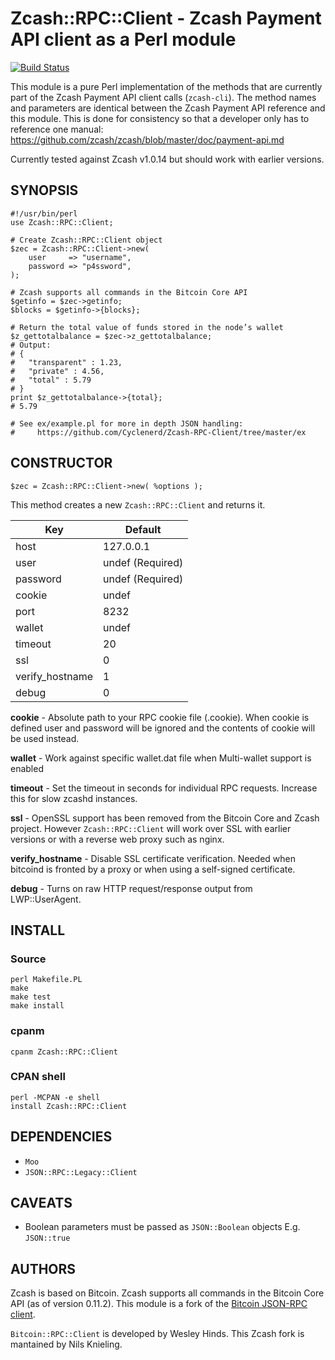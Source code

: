 # Zcash::RPC::Client -  Zcash Payment API client as a Perl module

[![Build Status](https://travis-ci.org/Cyclenerd/Zcash-RPC-Client.svg?branch=master)](https://travis-ci.org/Cyclenerd/Zcash-RPC-Client)

This module is a pure Perl implementation of the methods that are currently part of the Zcash Payment API client calls (`zcash-cli`).
The method names and parameters are identical between the Zcash Payment API reference and this module.
This is done for consistency so that a developer only has to reference one manual:
https://github.com/zcash/zcash/blob/master/doc/payment-api.md

Currently tested against Zcash v1.0.14 but should work with earlier versions.

## SYNOPSIS

```
#!/usr/bin/perl
use Zcash::RPC::Client;

# Create Zcash::RPC::Client object
$zec = Zcash::RPC::Client->new(
	user     => "username",
	password => "p4ssword",
);

# Zcash supports all commands in the Bitcoin Core API
$getinfo = $zec->getinfo;
$blocks = $getinfo->{blocks};

# Return the total value of funds stored in the node’s wallet
$z_gettotalbalance = $zec->z_gettotalbalance;
# Output:
# {
#   "transparent" : 1.23,
#   "private" : 4.56,
#   "total" : 5.79
# }
print $z_gettotalbalance->{total};
# 5.79

# See ex/example.pl for more in depth JSON handling:
#     https://github.com/Cyclenerd/Zcash-RPC-Client/tree/master/ex
```

## CONSTRUCTOR

```
$zec = Zcash::RPC::Client->new( %options );
```

This method creates a new `Zcash::RPC::Client` and returns it.

| Key             | Default          |
|-----------------|------------------|
| host            | 127.0.0.1        |
| user            | undef (Required) |
| password        | undef (Required) |
| cookie          | undef            |
| port            | 8232             |
| wallet          | undef            |
| timeout         | 20               |
| ssl             | 0                |
| verify_hostname | 1                |
| debug           | 0                |

**cookie** - Absolute path to your RPC cookie file (.cookie). When cookie is defined user and password will be ignored and the contents of cookie will be used instead.

**wallet** - Work against specific wallet.dat file when Multi-wallet support is
enabled

**timeout** - Set the timeout in seconds for individual RPC requests. Increase this for slow zcashd instances.

**ssl** - OpenSSL support has been removed from the Bitcoin Core and Zcash project. 
However `Zcash::RPC::Client` will work over SSL with earlier versions or with a reverse web proxy such as nginx.

**verify_hostname** - Disable SSL certificate verification. Needed when bitcoind is fronted by a proxy or when using a self-signed certificate.

**debug** - Turns on raw HTTP request/response output from LWP::UserAgent.

## INSTALL

### Source

```
perl Makefile.PL
make
make test
make install
```

### cpanm

```
cpanm Zcash::RPC::Client
```

### CPAN shell

```
perl -MCPAN -e shell
install Zcash::RPC::Client
```

## DEPENDENCIES

* `Moo`
* `JSON::RPC::Legacy::Client`

## CAVEATS

* Boolean parameters must be passed as `JSON::Boolean` objects E.g. `JSON::true`

## AUTHORS

Zcash is based on Bitcoin. Zcash supports all commands in the Bitcoin Core API (as of version 0.11.2). This module is a fork of the [Bitcoin JSON-RPC client](https://github.com/whindsx/Bitcoin-RPC-Client).

`Bitcoin::RPC::Client` is developed by Wesley Hinds. This Zcash fork is mantained by Nils Knieling.